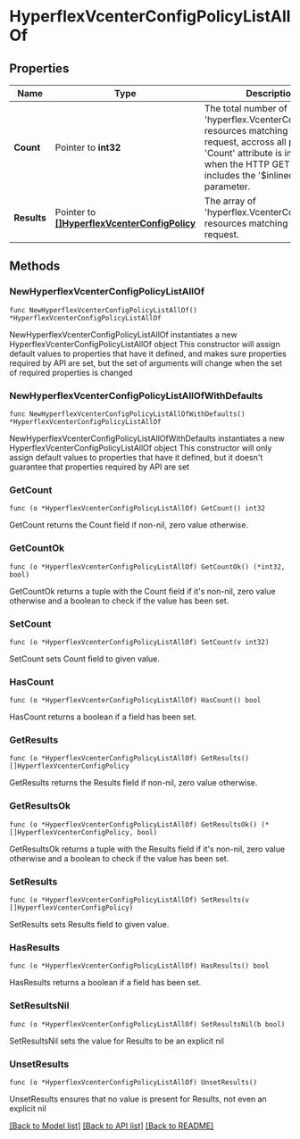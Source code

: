 # HyperflexVcenterConfigPolicyListAllOf

## Properties

Name | Type | Description | Notes
------------ | ------------- | ------------- | -------------
**Count** | Pointer to **int32** | The total number of &#39;hyperflex.VcenterConfigPolicy&#39; resources matching the request, accross all pages. The &#39;Count&#39; attribute is included when the HTTP GET request includes the &#39;$inlinecount&#39; parameter. | [optional] 
**Results** | Pointer to [**[]HyperflexVcenterConfigPolicy**](HyperflexVcenterConfigPolicy.md) | The array of &#39;hyperflex.VcenterConfigPolicy&#39; resources matching the request. | [optional] 

## Methods

### NewHyperflexVcenterConfigPolicyListAllOf

`func NewHyperflexVcenterConfigPolicyListAllOf() *HyperflexVcenterConfigPolicyListAllOf`

NewHyperflexVcenterConfigPolicyListAllOf instantiates a new HyperflexVcenterConfigPolicyListAllOf object
This constructor will assign default values to properties that have it defined,
and makes sure properties required by API are set, but the set of arguments
will change when the set of required properties is changed

### NewHyperflexVcenterConfigPolicyListAllOfWithDefaults

`func NewHyperflexVcenterConfigPolicyListAllOfWithDefaults() *HyperflexVcenterConfigPolicyListAllOf`

NewHyperflexVcenterConfigPolicyListAllOfWithDefaults instantiates a new HyperflexVcenterConfigPolicyListAllOf object
This constructor will only assign default values to properties that have it defined,
but it doesn't guarantee that properties required by API are set

### GetCount

`func (o *HyperflexVcenterConfigPolicyListAllOf) GetCount() int32`

GetCount returns the Count field if non-nil, zero value otherwise.

### GetCountOk

`func (o *HyperflexVcenterConfigPolicyListAllOf) GetCountOk() (*int32, bool)`

GetCountOk returns a tuple with the Count field if it's non-nil, zero value otherwise
and a boolean to check if the value has been set.

### SetCount

`func (o *HyperflexVcenterConfigPolicyListAllOf) SetCount(v int32)`

SetCount sets Count field to given value.

### HasCount

`func (o *HyperflexVcenterConfigPolicyListAllOf) HasCount() bool`

HasCount returns a boolean if a field has been set.

### GetResults

`func (o *HyperflexVcenterConfigPolicyListAllOf) GetResults() []HyperflexVcenterConfigPolicy`

GetResults returns the Results field if non-nil, zero value otherwise.

### GetResultsOk

`func (o *HyperflexVcenterConfigPolicyListAllOf) GetResultsOk() (*[]HyperflexVcenterConfigPolicy, bool)`

GetResultsOk returns a tuple with the Results field if it's non-nil, zero value otherwise
and a boolean to check if the value has been set.

### SetResults

`func (o *HyperflexVcenterConfigPolicyListAllOf) SetResults(v []HyperflexVcenterConfigPolicy)`

SetResults sets Results field to given value.

### HasResults

`func (o *HyperflexVcenterConfigPolicyListAllOf) HasResults() bool`

HasResults returns a boolean if a field has been set.

### SetResultsNil

`func (o *HyperflexVcenterConfigPolicyListAllOf) SetResultsNil(b bool)`

 SetResultsNil sets the value for Results to be an explicit nil

### UnsetResults
`func (o *HyperflexVcenterConfigPolicyListAllOf) UnsetResults()`

UnsetResults ensures that no value is present for Results, not even an explicit nil

[[Back to Model list]](../README.md#documentation-for-models) [[Back to API list]](../README.md#documentation-for-api-endpoints) [[Back to README]](../README.md)



